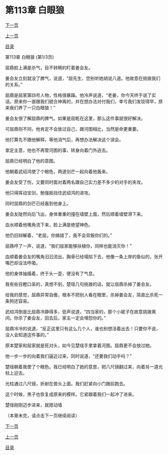 <h1>第113章    白眼狼</h1>
            <div><p><a href="./337_%E7%AC%AC113%E7%AB%A0_%E7%99%BD%E7%9C%BC%E7%8B%BC.md">下一页</a></p><p><a href="./335_%E7%AC%AC112%E7%AB%A0_%E6%8C%91%E6%8B%A8%E7%A6%BB%E9%97%B4.md">上一页</a></p><p><a href="../">目录</a></p></div>
            <div><p>第113章    白眼狼 (第1/3页)</p><p>屈鼎脸上满是杀气，目不转睛的盯着姜会友。</p><p>姜会友立刻就没了脾气，说道，“屈先生，您别听她胡说八道。他故意在挑拨我们的关系。”</p><p>屈鼎是屈家第四号人物，性格很暴躁。他冷声说道，“老姜，你今天终于说了实话。原来你一直跟我们貌合神离的，并在想办法对付我们，幸亏我们发现得早，原来我们养了一只白眼狼！”</p><p>姜会友很了解屈鼎的脾气。如果是屈乾在这里，那么这件事就很好解决。</p><p>可屈鼎则不同，他肯定不会放过自己，跟河图相比，当然是命更重要。</p><p>他打算先不跟他解释，等他消气后，再想办法解决这个误会。</p><p>拿定主意，他也不再管河图的事，转身向着门外逃去。</p><p>屈鼎已经明白了他的意图。</p><p>他朝着武绍鸿使了个眼色，两道剑芒一起向着他轰来。</p><p>姜会友受了伤，又要同时面对着两名跟自己实力差不多少的对手的夹攻。</p><p>他只得挥动宝剑，勉强抵挡住武绍鸿的进攻。</p><p>同时屈鼎的剑芒已经轰到他身上。</p><p>姜会友陡然向后飞出，身体重重的撞在墙壁上面，然后顺着墙壁滑下来。</p><p>血水顺着他嘴角流下来，脸上满是绝望神色。</p><p>他仍旧辩解着，“老屈，你搞错了，我不会背叛你们的。”</p><p>屈鼎哼了一声，说道，“我们屈家能够扶植你，同样也能消灭你！”</p><p>血顺着姜会友的嘴角汩汩流出，胸骨已经塌陷下去，他像一条上岸的鱼似的，张开嘴巴却没法呼吸。</p><p>他的身体抽搐着，终于头一歪，便没有了气息。</p><p>我有些目瞪口呆的，真想不到，楚瑶几句挑拨的话，就让屈鼎杀掉了姜会友。</p><p>给我的感觉，屈鼎异常自傲，根本不把别人看在眼里，杀掉姜会友，简直比杀死一条狗还容易。</p><p>武绍鸿倒是比屈鼎冷静得多，低声说道，“四当家的，那个小妮子在故意挑拨离间。你杀了姜会友，回去后，家主一定会埋怨你的。”</p><p>屈鼎冷冷的说道，“反正这里只有这么几个人，谁也别想活着出去！只要你不说，没人会知道这件事的。”</p><p>原本楚家和屈家就是死对头，如今见楚瑶手里拿着河图。屈鼎更不会放过她。</p><p>他一步一步的向着我们逼近过来，同时说道，“还要我们动手吗？”</p><p>楚瑶朝着我使了个眼色。我已经明白了她的意思，把八尺镜翻过来，向着另一道光柱上迎去。</p><p>光柱通过八尺镜，折射在兽头上面。我们赶紧向小门跟前跑去。</p><p>这个时候，黑子也恢复成原来的模样。它紧跟着我们一起冲了进来。</p><p>楚瑶刚刚迈步进来，就摁动墙</p><p>（本章未完，请点击下一页继续阅读）</p></div>
            <div><p><a href="./337_%E7%AC%AC113%E7%AB%A0_%E7%99%BD%E7%9C%BC%E7%8B%BC.md">下一页</a></p><p><a href="./335_%E7%AC%AC112%E7%AB%A0_%E6%8C%91%E6%8B%A8%E7%A6%BB%E9%97%B4.md">上一页</a></p><p><a href="../">目录</a></p></div>